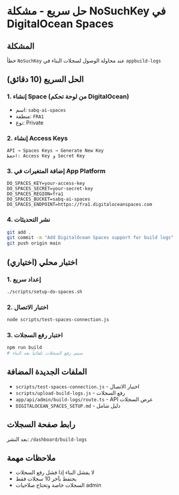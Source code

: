 # حل سريع - مشكلة NoSuchKey في DigitalOcean Spaces

## المشكلة
خطأ `NoSuchKey` عند محاولة الوصول لسجلات البناء في `appbuild-logs`

## الحل السريع (10 دقائق)

### 1. إنشاء Space (من لوحة تحكم DigitalOcean)
- اسم: `sabq-ai-spaces`
- منطقة: `FRA1`
- نوع: Private

### 2. إنشاء Access Keys
```
API → Spaces Keys → Generate New Key
احفظ: Access Key و Secret Key
```

### 3. إضافة المتغيرات في App Platform
```env
DO_SPACES_KEY=your-access-key
DO_SPACES_SECRET=your-secret-key
DO_SPACES_REGION=fra1
DO_SPACES_BUCKET=sabq-ai-spaces
DO_SPACES_ENDPOINT=https://fra1.digitaloceanspaces.com
```

### 4. نشر التحديثات
```bash
git add .
git commit -m "Add DigitalOcean Spaces support for build logs"
git push origin main
```

## اختبار محلي (اختياري)

### 1. إعداد سريع
```bash
./scripts/setup-do-spaces.sh
```

### 2. اختبار الاتصال
```bash
node scripts/test-spaces-connection.js
```

### 3. اختبار رفع السجلات
```bash
npm run build
# سيتم رفع السجلات تلقائياً بعد البناء
```

## الملفات الجديدة المضافة
- `scripts/test-spaces-connection.js` - اختبار الاتصال
- `scripts/upload-build-logs.js` - رفع السجلات
- `app/api/admin/build-logs/route.ts` - API عرض السجلات
- `DIGITALOCEAN_SPACES_SETUP.md` - دليل شامل

## رابط صفحة السجلات
بعد النشر: `/dashboard/build-logs`

## ملاحظات مهمة
- لا يفشل البناء إذا فشل رفع السجلات
- يحتفظ بآخر 10 سجلات فقط
- السجلات خاصة وتحتاج صلاحيات admin 